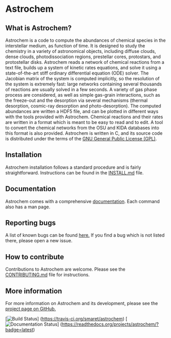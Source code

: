 Astrochem
=========

What is Astrochem?
------------------

Astrochem is a code to compute the abundances of chemical species in
the interstellar medium, as function of time. It is designed to study
the chemistry in a variety of astronomical objects, including diffuse
clouds, dense clouds, photodissociation regions, prestellar cores,
protostars, and protostellar disks. Astrochem reads a network of
chemical reactions from a text file, builds up a system of kinetic
rates equations, and solve it using a state-of-the-art stiff ordinary
differential equation (ODE) solver. The Jacobian matrix of the system
is computed implicitly, so the resolution of the system is extremely
fast: large networks containing several thousands of reactions are
usually solved in a few seconds. A variety of gas phase process are
considered, as well as simple gas-grain interactions, such as the
freeze-out and the desorption via several mechanisms (thermal
desorption, cosmic-ray desorption and photo-desorption). The computed
abundances are written a HDF5 file, and can be plotted in different
ways with the tools provided with Astrochem. Chemical reactions and
their rates are written in a format which is meant to be easy to read
and to edit. A tool to convert the chemical networks from the OSU and
KIDA databases into this format is also provided. Astrochem is written
in C, and its source code is distributed under the terms of the [GNU
General Public License (GPL)](COPYING.md).

Installation
------------

Astrochem installation follows a standard procedure and is fairly
straightforward. Instructions can be found in the
[INSTALL.md](./INSTALL.md) file.

Documentation
-------------

Astrochem comes with a comprehensive
[documentation](http://astrochem.readthedocs.org/). Each command also
has a man page.

Reporting bugs
--------------

A list of known bugs can be found
[here.](http://github.com/smaret/astrochem/issues?labels=Bug) If you
find a bug which is not listed there, please open a new issue.

How to contribute
-----------------

Contributions to Astrochem are welcome. Please see the
[CONTRIBUTING.md](./CONTRIBUTING.md/) file for instructions.

More information
----------------

For more information on Astrochem and its development, please see the
[project page on GitHub.](http://github.com/smaret/astrochem)

[![Build Status](https://travis-ci.org/smaret/astrochem.svg?branch=master)]
(https://travis-ci.org/smaret/astrochem)
[![Documentation Status](https://readthedocs.org/projects/astrochem/badge/?version=latest)]
(https://readthedocs.org/projects/astrochem/?badge=latest)
